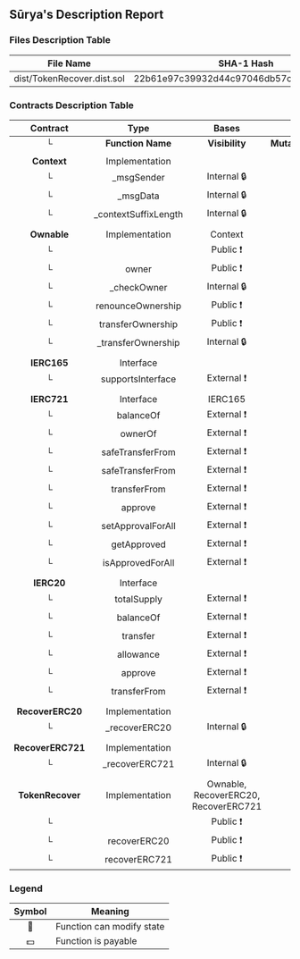 ## Sūrya's Description Report

### Files Description Table


|  File Name  |  SHA-1 Hash  |
|-------------|--------------|
| dist/TokenRecover.dist.sol | 22b61e97c39932d44c97046db57c4096ae47ccb3 |


### Contracts Description Table


|  Contract  |         Type        |       Bases      |                  |                 |
|:----------:|:-------------------:|:----------------:|:----------------:|:---------------:|
|     └      |  **Function Name**  |  **Visibility**  |  **Mutability**  |  **Modifiers**  |
||||||
| **Context** | Implementation |  |||
| └ | _msgSender | Internal 🔒 |   | |
| └ | _msgData | Internal 🔒 |   | |
| └ | _contextSuffixLength | Internal 🔒 |   | |
||||||
| **Ownable** | Implementation | Context |||
| └ | <Constructor> | Public ❗️ | 🛑  |NO❗️ |
| └ | owner | Public ❗️ |   |NO❗️ |
| └ | _checkOwner | Internal 🔒 |   | |
| └ | renounceOwnership | Public ❗️ | 🛑  | onlyOwner |
| └ | transferOwnership | Public ❗️ | 🛑  | onlyOwner |
| └ | _transferOwnership | Internal 🔒 | 🛑  | |
||||||
| **IERC165** | Interface |  |||
| └ | supportsInterface | External ❗️ |   |NO❗️ |
||||||
| **IERC721** | Interface | IERC165 |||
| └ | balanceOf | External ❗️ |   |NO❗️ |
| └ | ownerOf | External ❗️ |   |NO❗️ |
| └ | safeTransferFrom | External ❗️ | 🛑  |NO❗️ |
| └ | safeTransferFrom | External ❗️ | 🛑  |NO❗️ |
| └ | transferFrom | External ❗️ | 🛑  |NO❗️ |
| └ | approve | External ❗️ | 🛑  |NO❗️ |
| └ | setApprovalForAll | External ❗️ | 🛑  |NO❗️ |
| └ | getApproved | External ❗️ |   |NO❗️ |
| └ | isApprovedForAll | External ❗️ |   |NO❗️ |
||||||
| **IERC20** | Interface |  |||
| └ | totalSupply | External ❗️ |   |NO❗️ |
| └ | balanceOf | External ❗️ |   |NO❗️ |
| └ | transfer | External ❗️ | 🛑  |NO❗️ |
| └ | allowance | External ❗️ |   |NO❗️ |
| └ | approve | External ❗️ | 🛑  |NO❗️ |
| └ | transferFrom | External ❗️ | 🛑  |NO❗️ |
||||||
| **RecoverERC20** | Implementation |  |||
| └ | _recoverERC20 | Internal 🔒 | 🛑  | |
||||||
| **RecoverERC721** | Implementation |  |||
| └ | _recoverERC721 | Internal 🔒 | 🛑  | |
||||||
| **TokenRecover** | Implementation | Ownable, RecoverERC20, RecoverERC721 |||
| └ | <Constructor> | Public ❗️ | 🛑  | Ownable |
| └ | recoverERC20 | Public ❗️ | 🛑  | onlyOwner |
| └ | recoverERC721 | Public ❗️ | 🛑  | onlyOwner |


### Legend

|  Symbol  |  Meaning  |
|:--------:|-----------|
|    🛑    | Function can modify state |
|    💵    | Function is payable |
